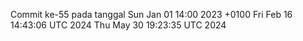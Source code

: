 Commit ke-55 pada tanggal Sun Jan 01 14:00 2023 +0100
Fri Feb 16 14:43:06 UTC 2024
Thu May 30 19:23:35 UTC 2024
